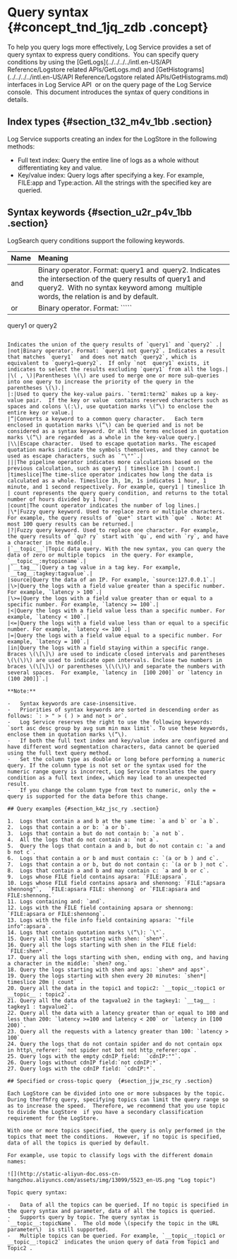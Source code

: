 # Query syntax {#concept_tnd_1jq_zdb .concept}

To help you query logs more effectively, Log Service provides a set of query syntax to express query conditions.  You can specify query conditions by using the [GetLogs](../../../../intl.en-US/API Reference/Logstore related APIs/GetLogs.md) and [GetHistograms](../../../../intl.en-US/API Reference/Logstore related APIs/GetHistograms.md) interfaces in Log Service API  or on the query page of the Log Service console.  This document introduces the syntax of query conditions in details.

## Index types {#section_t32_m4v_1bb .section}

Log Service supports creating an index for the LogStore in the following methods:

-   Full text index: Query the entire line of logs as a whole without differentiating key and value.
-   Key/value index: Query logs after specifying a key. For example, FILE:app and Type:action. All the strings with the specified key are queried.

## Syntax keywords {#section_u2r_p4v_1bb .section}

LogSearch query conditions support the following keywords.

|Name|Meaning|
|:---|:------|
|and|Binary operator. Format: query1 and  query2. Indicates the intersection of the query results of query1 and query2.  With no syntax keyword among  multiple words, the relation is and by default.|
|or|Binary operator. Format: `````
query1 or query2
```

Indicates the union of the query results of `query1` and `query2` .|
|not|Binary operator. Format: `query1 not query2`. Indicates a result that matches `query1`  and does not match `query2`, which is equivalent to `query1–query2`.  If only `not  query1` exists, it indicates to select the results excluding `query1` from all the logs.|
|\( , \)|Parentheses \(\) are used to merge one or more sub-queries into one query to increase the priority of the query in the parentheses \(\).|
|:|Used to query the key-value pairs. `term1:term2` makes up a key-value pair.  If the key or value  contains reserved characters such as spaces and colons \(:\), use quotation marks \(“\) to enclose the entire key or value.|
|“|Converts a keyword to a common query character.   Each term enclosed in quotation marks \(“\) can be queried and is not be considered as a syntax keyword. Or all the terms enclosed in quotation marks \(“\) are regarded  as a whole in the key-value query.|
|\\|Escape character.  Used to escape quotation marks. The escaped quotation marks indicate the symbols themselves, and they cannot be used as escape characters, such as `"\""`.|
|||The pipeline operator indicates more calculations based on the previous calculation, such as query1 | timeslice 1h | count.|
|timeslice|The time-slice operator indicates how long the data is calculated as a whole. Timeslice 1h, 1m, 1s indicates 1 hour, 1  minute, and 1 second respectively. For example, query1 | timeslice 1h | count represents the query query condition, and returns to the total number of hours divided by 1 hour.|
|count|The count operator indicates the number of log lines.|
|\*|Fuzzy query keyword. Used to replace zero or multiple characters. For example, the query results of `que*` start with `que` . Note: At most 100 query results can be returned.|
|?|Fuzzy query keyword. Used to replace one character. For example, the query results of `qu? ry` start with `qu`, end with `ry`, and have a character in the middle.|
|`__topic__`|Topic data query. With the new syntax, you can query the data of zero or multiple topics  in the query. For example, `__topic__:mytopicname`.|
|`__tag__`|Query a tag value in a tag key. For example, `__tag__:tagkey:tagvalue`.|
|source|Query the data of an IP. For example, `source:127.0.0.1`.|
|\>|Query the logs with a field value greater than a specific number. For example, `latency > 100`.|
|\>=|Query the logs with a field value greater than or equal to a specific number. For example, `latency >= 100`.|
|<|Query the logs with a field value less than a specific number. For example, `latency < 100`.|
|<=|Query the logs with a field value less than or equal to a specific number. For example, `latency <= 100`.|
|=|Query the logs with a field value equal to a specific number. For example, `latency = 100`.|
|in|Query the logs with a field staying within a specific range. Braces \(\[\]\) are used to indicate closed intervals and parentheses \(\(\)\) are used to indicate open intervals. Enclose two numbers in braces \(\[\]\) or parentheses \(\(\)\) and separate the numbers with several spaces.  For example, `latency in  [100 200]` or `latency in (100 200]]`.|

**Note:** 

-   Syntax keywords are case-insensitive.
-   Priorities of syntax keywords are sorted in descending order as follows: `: > " > ( ) > and not > or`.
-   Log Service reserves the right to use the following keywords: `sort asc desc group by avg sum min max limit`. To use these keywords, enclose them in quotation marks \(“\).
-   If both the full text index and key/value index are configured and have different word segmentation characters, data cannot be queried using the full text query method.
-   Set the column type as double or long before performing a numeric query. If the column type is not set or the syntax used for the numeric range query is incorrect, Log Service translates the query condition as a full text index, which may lead to an unexpected result.
-   If you change the column type from text to numeric, only the = query is supported for the data before this change.

## Query examples {#section_k4z_jsc_ry .section}

1.  Logs that contain a and b at the same time: `a and b` or `a b`.
2.  Logs that contain a or b: `a or b`.
3.  Logs that contain a but do not contain b: `a not b`.
4.  All the logs that do not contain a: `not a`.
5.  Query the logs that contain a and b, but do not contain c: `a and b not c`.
6.  Logs that contain a or b and must contain c: `(a or b ) and c`.
7.  Logs that contain a or b, but do not contain c: `(a or b ) not c`.
8.  Logs that contain a and b and may contain c: `a and b or c`.
9.  Logs whose FILE field contains apsara: `FILE:apsara`. 
10. Logs whose FILE field contains apsara and shennong: `FILE:"apsara shennong"`,  `FILE:apsara FILE: shennong` or `FILE:apsara and FILE:shennong.`
11. Logs containing and: `and`.
12. Logs with the FILE field containing apsara or shennong: `FILE:apsara or FILE:shennong`.
13. Logs with the file info field containing apsara: `"file info":apsara`.
14. Logs that contain quotation marks \(“\): `\"`.
15. Query all the logs starting with shen: `shen*`.
16. Query all the logs starting with shen in the FILE field: `FILE:shen*`.
17. Query all the logs starting with shen, ending with ong, and having a character in the middle: `shen? ong.`
18. Query the logs starting with shen and aps: `shen* and aps*`.
19. Query the logs starting with shen every 20 minutes: `shen*| timeslice 20m | count` .
20. Query all the data in the topic1 and topic2: `__topic__:topic1 or __topic__ : topic2`.
21. Query all the data of the tagvalue2 in the tagkey1: `__tag__ : tagkey1 : tagvalue2`.
22. Query all the data with a latency greater than or equal to 100 and less than 200: `latency >=100 and latency < 200` or `latency in [100 200)`.
23. Query all the requests with a latency greater than 100: `latency > 100`.
24. Query the logs that do not contain spider and do not contain opx in http\_referer: `not spider not bot not http_referer:opx`.
25. Query logs with the empty cdnIP field:  `cdnIP:""`.
26. Query logs without cdnIP field:`not cdnIP:*`.
27. Query logs with the cdnIP field: `cdnIP:*`.

## Specified or cross-topic query  {#section_jjw_zsc_ry .section}

Each LogStore can be divided into one or more subspaces by the topic. During therfhfrg query, specifying topics can limit the query range so as to increase the speed.  Therefore, we recommend that you use topic to divide the LogStore  if you have a secondary classification requirement for the LogStore.

With one or more topics specified, the query is only performed in the topics that meet the conditions.  However, if no topic is specified, data of all the topics is queried by default.

For example, use topic to classify logs with the different domain names:  

![](http://static-aliyun-doc.oss-cn-hangzhou.aliyuncs.com/assets/img/13099/5523_en-US.png "Log topic")

Topic query syntax:

-   Data of all the topics can be queried. If no topic is specified in the query syntax and parameter, data of all the topics is queried.
-   Supports query by topic. The query syntax is `__topic__:topicName`.  The old mode \(specify the topic in the URL parameter\)  is still supported.
-   Multiple topics can be queried. For example, `__topic__:topic1 or __topic__:topic2` indicates the union query of data from Topic1 and Topic2 .

